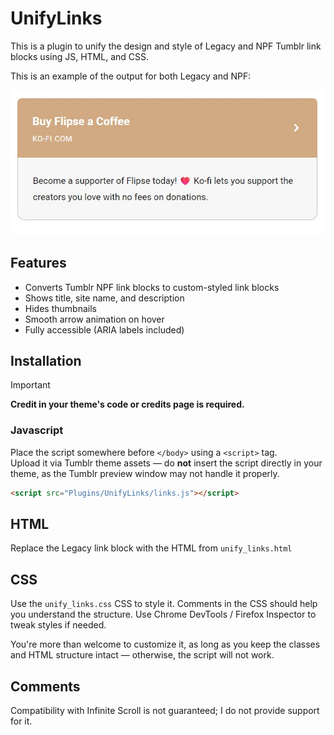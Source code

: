 # UnifyLinks

This is a plugin to unify the design and style of Legacy and NPF Tumblr link blocks using JS, HTML, and CSS.

This is an example of the output for both Legacy and NPF:

![Screenshot of UnifyLinks](https://raw.githubusercontent.com/flipsewtf/Tumblr/main/Plugins/UnifyLinks/unify_links.jpg)

## Features

-   Converts Tumblr NPF link blocks to custom-styled link blocks
-   Shows title, site name, and description
-   Hides thumbnails
-   Smooth arrow animation on hover
-   Fully accessible (ARIA labels included)

## Installation

> [!IMPORTANT]  
> <strong>Credit in your theme's code or credits page is required.</strong>

### Javascript

Place the script somewhere before `</body>` using a `<script>` tag.  
Upload it via Tumblr theme assets — do **not** insert the script directly in your theme, as the Tumblr preview window may not handle it properly.

```html
<script src="Plugins/UnifyLinks/links.js"></script>
```

## HTML

Replace the Legacy link block with the HTML from `unify_links.html`

## CSS

Use the `unify_links.css` CSS to style it.
Comments in the CSS should help you understand the structure.
Use Chrome DevTools / Firefox Inspector to tweak styles if needed.

You're more than welcome to customize it, as long as you keep the classes and HTML structure intact — otherwise, the script will not work.

## Comments

Compatibility with Infinite Scroll is not guaranteed; I do not provide support for it.

```

```
